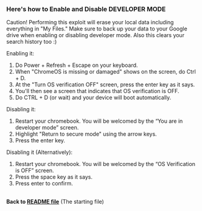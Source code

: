 ### Here's how to Enable and Disable DEVELOPER MODE 
Caution! Performing this exploit will erase your local data including everything in "My Files." Make sure to back up your data to your Google drive when enabling or disabling developer mode.
Also this clears your search history too :) <br>

Enabling it:
1. Do Power + Refresh + Escape on your keyboard.
2. When "ChromeOS is missing or damaged" shows on the screen, do Ctrl + D.
3. At the "Turn OS verification OFF" screen, press the enter key as it says.
4. You'll then see a screen that indicates that OS verification is OFF.
5. Do CTRL + D (or wait) and your device will boot automatically.

Disabling it:
1. Restart your chromebook. You will be welcomed by the “You are in developer mode” screen.
2. Highlight "Return to secure mode" using the arrow keys.
3. Press the enter key.

Disabling it (Alternatively):
1. Restart your chromebook. You will be welcomed by the “OS Verification is OFF” screen.
2. Press the space key as it says.
3. Press enter to confirm.

<br> **Back to [README file](https://github.com/wea-f/ByePassHub/blob/main/Exploits/README.md)** (The starting file)
